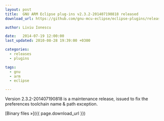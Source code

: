 ```yaml
---
layout: post
title:  GNU ARM Eclipse plug-ins v2.3.2-201407190818 released
download_url: https://github.com/gnu-mcu-eclipse/eclipse-plugins/releases/tag/v2.3.2-201407190818

author: Liviu Ionescu

date:   2014-07-19 12:00:00
last_updated: 2010-08-28 19:39:00 +0300

categories:
  - releases
  - plugins

tags:
  - gnu
  - arm
  - eclipse

---
```


Version 2.3.2-201407190818 is a maintenance release, issued to fix the preferences toolchain name & path exception.

[Binary files »]({{ page.download_url }})
